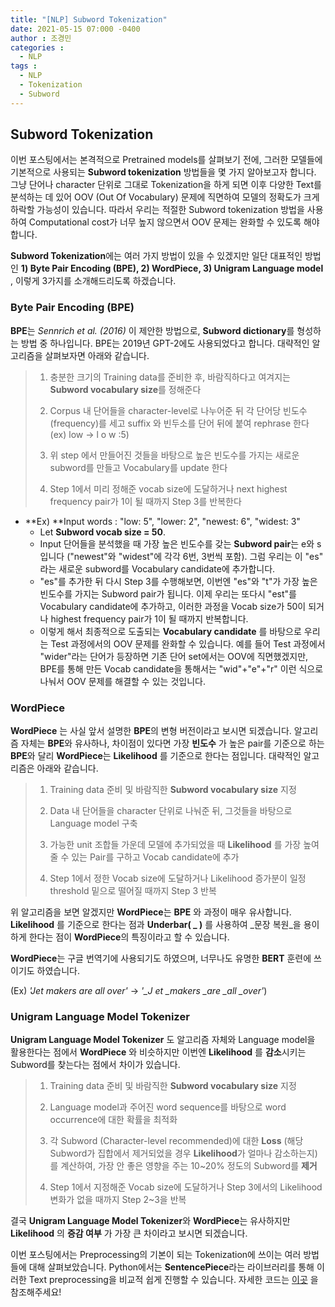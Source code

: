 ```yaml
---
title: "[NLP] Subword Tokenization"
date: 2021-05-15 07:000 -0400
author : 조경민
categories :
  - NLP
tags :
  - NLP
  - Tokenization
  - Subword
---
```


## Subword Tokenization

이번 포스팅에서는 본격적으로 Pretrained models를 살펴보기 전에, 그러한 모델들에 기본적으로 사용되는 **Subword tokenization** 방법들을 몇 가지 알아보고자 합니다. 그냥 단어나 character 단위로 그대로 Tokenization을 하게 되면 이후 다양한 Text를 분석하는 데 있어 OOV (Out Of Vocabulary) 문제에 직면하여 모델의 정확도가 크게 하락할 가능성이 있습니다. 따라서 우리는 적절한 Subword tokenization 방법을 사용하여 Computational cost가 너무 높지 않으면서 OOV 문제는 완화할 수 있도록 해야 합니다.

**Subword Tokenization**에는 여러 가지 방법이 있을 수 있겠지만 일단 대표적인 방법인 **1) Byte Pair Encoding (BPE), 2) WordPiece, 3) Unigram Language model** , 이렇게 3가지를 소개해드리도록 하겠습니다.



### Byte Pair Encoding (BPE)

**BPE**는 _Sennrich et al. (2016)_ 이 제안한 방법으로, **Subword dictionary**를 형성하는 방법 중 하나입니다. BPE는 2019년 GPT-2에도 사용되었다고 합니다. 대략적인 알고리즘을 살펴보자면 아래와 같습니다.

> 1) 충분한 크기의 Training data를 준비한 후, 바람직하다고 여겨지는 **Subword vocabulary size**를 정해준다
>
> 2) Corpus 내 단어들을 character-level로 나누어준 뒤 각 단어당 빈도수(frequency)를 세고 suffix </w> 와 빈두소를 단어 뒤에 붙여 rephrase 한다 (ex) low -> l o w </w> :5)
>
> 3) 위 step 에서 만들어진 것들을 바탕으로 높은 빈도수를 가지는 새로운 subword를 만들고 Vocabulary를 update 한다
>
> 4) Step 1에서 미리 정해준 vocab size에 도달하거나 next highest frequency pair가 1이 될 때까지 Step 3를 반복한다

- **Ex) **Input words : "low: 5", "lower: 2", "newest: 6", "widest: 3"
  - Let **Subword vocab size = 50**.
  - Input 단어들을 분석했을 때 가장 높은 빈도수를 갖는 **Subword pair**는 e와 s 입니다 ("newest"와 "widest"에 각각 6번, 3번씩 포함). 그럼 우리는 이 "es" 라는 새로운 subword를 Vocabulary candidate에 추가합니다.
  - "es"를 추가한 뒤 다시 Step 3를 수행해보면, 이번엔 "es"와 "t"가 가장 높은 빈도수를 가지는 Subword pair가 됩니다. 이제 우리는 또다시 "est"를 Vocabulary candidate에 추가하고, 이러한 과정을 Vocab size가 50이 되거나 highest frequency pair가 1이 될 때까지 반복합니다.
  - 이렇게 해서 최종적으로 도출되는 **Vocabulary candidate** 를 바탕으로 우리는 Test 과정에서의 OOV 문제를 완화할 수 있습니다. 예를 들어 Test 과정에서 "wider"라는 단어가 등장하면 기존 단어 set에서는 OOV에 직면했겠지만, BPE를 통해 만든 Vocab candidate을 통해서는 "wid"+"e"+"r" 이런 식으로 나눠서 OOV 문제를 해결할 수 있는 것입니다.



### WordPiece

**WordPiece** 는 사실 앞서 설명한 **BPE**의 변형 버전이라고 보시면 되겠습니다. 알고리즘 자체는 **BPE**와 유사하나, 차이점이 있다면 가장 **빈도수** 가 높은 pair를 기준으로 하는 **BPE**와 달리 **WordPiece**는 **Likelihood** 를 기준으로 한다는 점입니다. 대략적인 알고리즘은 아래와 같습니다.

>1) Training data 준비 및 바람직한 **Subword vocabulary size** 지정
>
>2) Data 내 단어들을 character 단위로 나눠준 뒤, 그것들을 바탕으로 Language model 구축
>
>3) 가능한 unit 조합들 가운데 모델에 추가되었을 때 **Likelihood** 를 가장 높여줄 수 있는 Pair를 구하고 Vocab candidate에 추가
>
>4) Step 1에서 정한 Vocab size에 도달하거나 Likelihood 증가분이 일정 threshold 밑으로 떨어질 때까지 Step 3 반복

위 알고리즘을 보면 알겠지만 **WordPiece**는 **BPE** 와 과정이 매우 유사합니다. **Likelihood** 를 기준으로 한다는 점과 **Underbar( _ )** 를 사용하여 _문장 복원_을 용이하게 한다는 점이 **WordPiece**의 특징이라고 할 수 있습니다.

**WordPiece**는 구글 번역기에 사용되기도 하였으며, 너무나도 유명한 **BERT** 훈련에 쓰이기도 하였습니다.

(Ex) _'Jet makers are all over'_ -> _'\_J et \_makers \_are \_all \_over'_)



### Unigram Language Model Tokenizer

**Unigram Language Model Tokenizer** 도 알고리즘 자체와 Language model을 활용한다는 점에서 **WordPiece** 와 비슷하지만 이번엔 **Likelihood** 를 **감소**시키는 Subword를 찾는다는 점에서 차이가 있습니다.

> 1) Training data 준비 및 바람직한 **Subword vocabulary size** 지정
>
> 2) Language model과 주어진 word sequence를 바탕으로 word occurrence에 대한 확률을 최적화
>
> 3) 각 Subword (Character-level recommended)에 대한 **Loss** (해당 Subword가 집합에서 제거되었을 경우 **Likelihood**가 얼마나 감소하는지)를 계산하여, 가장 안 좋은 영향을 주는 10~20% 정도의 Subword를 **제거**
>
> 4) Step 1에서 지정해준 Vocab size에 도달하거나 Step 3에서의 Likelihood 변화가 없을 때까지 Step 2~3을 반복

결국 **Unigram Language Model Tokenizer**와 **WordPiece**는 유사하지만 **Likelihood** 의 **증감 여부** 가 가장 큰 차이라고 보시면 되겠습니다.



이번 포스팅에서는 Preprocessing의 기본이 되는 Tokenization에 쓰이는 여러 방법들에 대해 살펴보았습니다. Python에서는 **SentencePiece**라는 라이브러리를 통해 이러한 Text preprocessing을 비교적 쉽게 진행할 수 있습니다. 자세한 코드는 [이곳](https://lovit.github.io/nlp/2018/04/02/wpm/) 을 참조해주세요!

